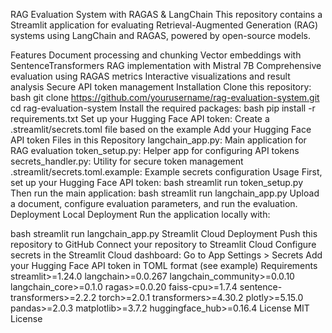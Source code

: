 
RAG Evaluation System with RAGAS & LangChain
This repository contains a Streamlit application for evaluating Retrieval-Augmented Generation (RAG) systems using LangChain and RAGAS, powered by open-source models.

Features
Document processing and chunking
Vector embeddings with SentenceTransformers
RAG implementation with Mistral 7B
Comprehensive evaluation using RAGAS metrics
Interactive visualizations and result analysis
Secure API token management
Installation
Clone this repository:
bash
git clone https://github.com/yourusername/rag-evaluation-system.git
cd rag-evaluation-system
Install the required packages:
bash
pip install -r requirements.txt
Set up your Hugging Face API token:
Create a .streamlit/secrets.toml file based on the example
Add your Hugging Face API token
Files in this Repository
langchain_app.py: Main application for RAG evaluation
token_setup.py: Helper app for configuring API tokens
secrets_handler.py: Utility for secure token management
.streamlit/secrets.toml.example: Example secrets configuration
Usage
First, set up your Hugging Face API token:
bash
streamlit run token_setup.py
Then run the main application:
bash
streamlit run langchain_app.py
Upload a document, configure evaluation parameters, and run the evaluation.
Deployment
Local Deployment
Run the application locally with:

bash
streamlit run langchain_app.py
Streamlit Cloud Deployment
Push this repository to GitHub
Connect your repository to Streamlit Cloud
Configure secrets in the Streamlit Cloud dashboard:
Go to App Settings > Secrets
Add your Hugging Face API token in TOML format (see example)
Requirements
streamlit>=1.24.0
langchain>=0.0.267
langchain_community>=0.0.10
langchain_core>=0.1.0
ragas>=0.0.20
faiss-cpu>=1.7.4
sentence-transformers>=2.2.2
torch>=2.0.1
transformers>=4.30.2
plotly>=5.15.0
pandas>=2.0.3
matplotlib>=3.7.2
huggingface_hub>=0.16.4
License
MIT License
